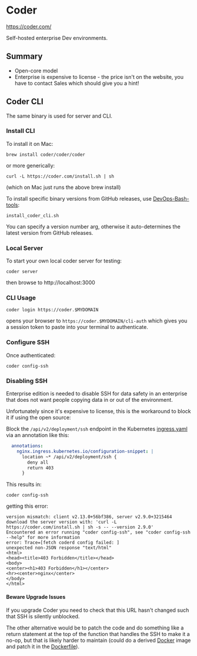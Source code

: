 # Coder

<https://coder.com/>

Self-hosted enterprise Dev environments.

<!-- INDEX_START -->
<!-- INDEX_END -->

## Summary

- Open-core model
- Enterprise is expensive to license - the price isn't on the website, you have to contact Sales which should give you a hint!

## Coder CLI

The same binary is used for server and CLI.

### Install CLI

To install it on Mac:

```shell
brew install coder/coder/coder
```

or more generically:

```shell
curl -L https://coder.com/install.sh | sh
```

(which on Mac just runs the above brew install)

To install specific binary versions from GitHub releases, use [DevOps-Bash-tools](devops-bash-tools.md):

```shell
install_coder_cli.sh
```

You can specify a version number arg, otherwise it auto-determines the latest version from GitHub releases.

### Local Server

To start your own local coder server for testing:

```shell
coder server
```

then browse to http://localhost:3000

### CLI Usage

```shell
coder login https://coder.$MYDOMAIN
```

opens your browser to `https://coder.$MYDOMAIN/cli-auth` which gives you a session token
to paste into your terminal to authenticate.

### Configure SSH

Once authenticated:

```shell
coder config-ssh
```

### Disabling SSH

Enterprise edition is needed to disable SSH for data safety in an enterprise that does not want people copying data in or out of the environment.

Unfortunately since it's expensive to license, this is the workaround to block it if using the open source:

Block the `/api/v2/deployment/ssh` endpoint in the Kubernetes
[ingress.yaml](https://github.com/HariSekhon/Kubernetes-configs/blob/master/ingress.yaml)
via an annotation like this:

```yaml
  annotations:
    nginx.ingress.kubernetes.io/configuration-snippet: |
      location ~* /api/v2/deployment/ssh {
        deny all
        return 403
      }
```

This results in:

```shell
coder config-ssh
```

getting this error:

```
version mismatch: client v2.13.0+56bf386, server v2.9.0+3215464
download the server version with: 'curl -L https://coder.com/install.sh | sh -s -- --version 2.9.0'
Encountered an error running "coder config-ssh", see "coder config-ssh --help" for more information
error: Trace=[fetch coderd config failed: ]
unexpected non-JSON response "text/html"
<html>
<head><title>403 Forbidden</title></head>
<body>
<center><h1>403 Forbidden</h1></center>
<hr><center>nginx</center>
</body>
</html>
```

#### Beware Upgrade Issues

If you upgrade Coder you need to check that this URL hasn't changed such that SSH is silently unblocked.

The other alternative would be to patch the code and do something like a return statement at the top of the function that handles the SSH to make it a no-op, but that is likely harder to maintain (could do a derived [Docker](docker.md) image and patch it in the [Dockerfile](dockerfile.md)).
